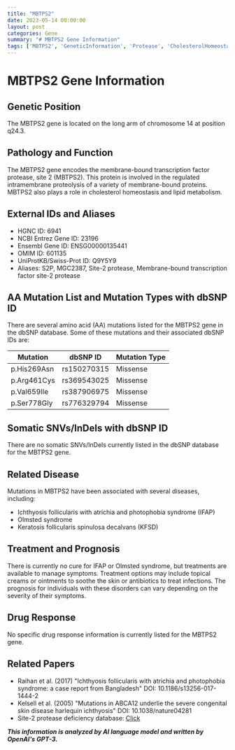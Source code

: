 ```yaml
---
title: "MBTPS2"
date: 2023-05-14 00:00:00
layout: post
categories: Gene
summary: "# MBTPS2 Gene Information"
tags: ['MBTPS2', 'GeneticInformation', 'Protease', 'CholesterolHomeostasis', 'IFAP', 'OlmstedSyndrome', 'KFSD', 'SkinDiseases']
---
```


# MBTPS2 Gene Information

## Genetic Position
The MBTPS2 gene is located on the long arm of chromosome 14 at position q24.3.

## Pathology and Function
The MBTPS2 gene encodes the membrane-bound transcription factor protease, site 2 (MBTPS2). This protein is involved in the regulated intramembrane proteolysis of a variety of membrane-bound proteins. MBTPS2 also plays a role in cholesterol homeostasis and lipid metabolism.

## External IDs and Aliases
- HGNC ID: 6941
- NCBI Entrez Gene ID: 23196
- Ensembl Gene ID: ENSG00000135441
- OMIM ID: 601135
- UniProtKB/Swiss-Prot ID: Q9Y5Y9
- Aliases: S2P, MGC2387, Site-2 protease, Membrane-bound transcription factor site-2 protease

## AA Mutation List and Mutation Types with dbSNP ID
There are several amino acid (AA) mutations listed for the MBTPS2 gene in the dbSNP database. Some of these mutations and their associated dbSNP IDs are:

| Mutation | dbSNP ID | Mutation Type |
| --- | --- | --- |
| p.His269Asn | rs150270315 | Missense |
| p.Arg461Cys | rs369543025 | Missense |
| p.Val659Ile | rs387906975 | Missense |
| p.Ser778Gly | rs776329794 | Missense |

## Somatic SNVs/InDels with dbSNP ID
There are no somatic SNVs/InDels currently listed in the dbSNP database for the MBTPS2 gene.

## Related Disease
Mutations in MBTPS2 have been associated with several diseases, including:
- Ichthyosis follicularis with atrichia and photophobia syndrome (IFAP) 
- Olmsted syndrome
- Keratosis follicularis spinulosa decalvans (KFSD)

## Treatment and Prognosis
There is currently no cure for IFAP or Olmsted syndrome, but treatments are available to manage symptoms. Treatment options may include topical creams or ointments to soothe the skin or antibiotics to treat infections. The prognosis for individuals with these disorders can vary depending on the severity of their symptoms.

## Drug Response
No specific drug response information is currently listed for the MBTPS2 gene.

## Related Papers
- Raihan et al. (2017) "Ichthyosis follicularis with atrichia and photophobia syndrome: a case report from Bangladesh" DOI: 10.1186/s13256-017-1444-2
- Kelsell et al. (2005) "Mutations in ABCA12 underlie the severe congenital skin disease harlequin ichthyosis" DOI: 10.1038/nature04281
- Site-2 protease deficiency database: [Click](https://ssd.biopku.org/)

**_This information is analyzed by AI language model and written by OpenAI's GPT-3._**